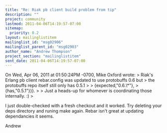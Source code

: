 ```yaml
---
title: "Re: Riak pb client build problem from tip"
description: ""
project: community
lastmod: 2011-04-06T14:19:57-07:00
sitemap:
  priority: 0.2
layout: mailinglistitem
mailinglist_id: "msg02906"
mailinglist_parent_id: "msg02903"
author_name: "Andrew Thompson"
project_section: "mailinglistitem"
sent_date: 2011-04-06T14:19:57-07:00
---
```



On Wed, Apr 06, 2011 at 01:50:24PM -0700, Mike Oxford wrote:
&gt; Riak's Erlang pb client rebar.config was updated to use protobuffs 0.6 but
&gt; the protobuffs repo itself still only has 0.5.1
&gt; 
&gt; {expected,"0.6.\\*"},
&gt; {has,"0.5.1"}}}.
&gt; 
&gt; Just a heads-up for whomever is coordinating those internally. :)
&gt; 

I just double-checked with a fresh checkout and it worked. Try deleting
your deps directory and runing make again. Rebar isn't great at updating
dependancies it seems.

Andrew

